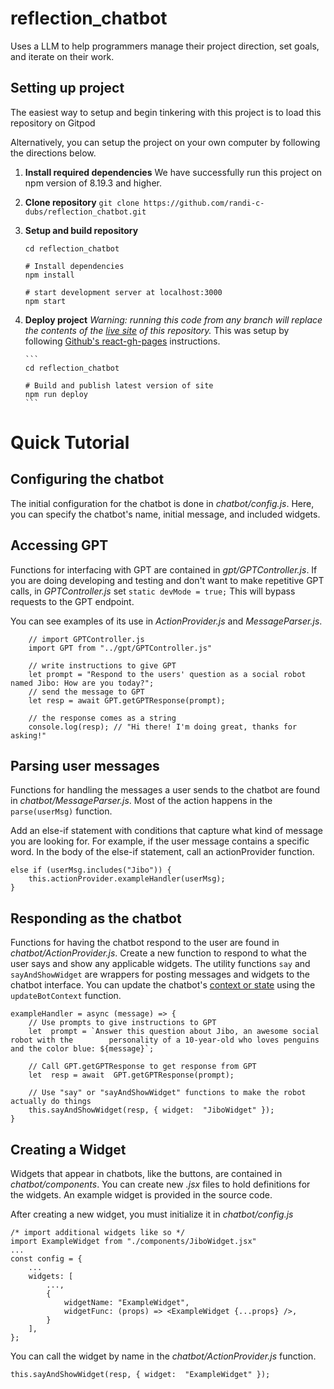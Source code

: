 # reflection_chatbot

Uses a LLM to help programmers manage their project direction, set goals, and iterate on their work.

## Setting up project

The easiest way to setup and begin tinkering with this project is to load this repository on Gitpod

Alternatively, you can setup the project on your own computer by following the directions below.

1.  **Install required dependencies**
    We have successfully run this project on npm version of 8.19.3 and higher.

2.  **Clone repository**
    `git clone https://github.com/randi-c-dubs/reflection_chatbot.git`

3.  **Setup and build repository**

    ```
    cd reflection_chatbot

    # Install dependencies
    npm install

    # start development server at localhost:3000
    npm start
    ```

4.  **Deploy project**
    _Warning: running this code from any branch will replace the contents of the [live site](https://randi-c-dubs.github.io/reflection_chatbot/) of this repository._
    This was setup by following [Github's react-gh-pages](https://github.com/gitname/react-gh-pages) instructions.

        ```
        cd reflection_chatbot

        # Build and publish latest version of site
        npm run deploy
        ```

# Quick Tutorial

## Configuring the chatbot

The initial configuration for the chatbot is done in _chatbot/config.js_. Here, you can specify the chatbot's name, initial message, and included widgets.

## Accessing GPT

Functions for interfacing with GPT are contained in _gpt/GPTController.js_. If you are doing developing and testing and don't want to make repetitive GPT calls, in _GPTController.js_ set `static devMode = true;` This will bypass requests to the GPT endpoint.

You can see examples of its use in _ActionProvider.js_ and _MessageParser.js_.

```
	// import GPTController.js
	import GPT from "../gpt/GPTController.js"

	// write instructions to give GPT
	let prompt = "Respond to the users' question as a social robot named Jibo: How are you today?";
	// send the message to GPT
	let resp = await GPT.getGPTResponse(prompt);

	// the response comes as a string
	console.log(resp); // "Hi there! I'm doing great, thanks for asking!"
```

## Parsing user messages

Functions for handling the messages a user sends to the chatbot are found in _chatbot/MessageParser.js_. Most of the action happens in the `parse(userMsg)` function.

Add an else-if statement with conditions that capture what kind of message you are looking for. For example, if the user message contains a specific word. In the body of the else-if statement, call an actionProvider function.

```
else if (userMsg.includes("Jibo")) {
	this.actionProvider.exampleHandler(userMsg);
}
```

## Responding as the chatbot

Functions for having the chatbot respond to the user are found in _chatbot/ActionProvider.js_. Create a new function to respond to what the user says and show any applicable widgets. The utility functions `say` and `sayAndShowWidget` are wrappers for posting messages and widgets to the chatbot interface. You can update the chatbot's [context or state](https://www.chatbot.com/help/stories/what-is-context/) using the `updateBotContext` function.

```
exampleHandler = async (message) => {
	// Use prompts to give instructions to GPT
	let  prompt = `Answer this question about Jibo, an awesome social robot with the 		personality of a 10-year-old who loves penguins and the color blue: ${message}`;

	// Call GPT.getGPTResponse to get response from GPT
	let  resp = await  GPT.getGPTResponse(prompt);

	// Use "say" or "sayAndShowWidget" functions to make the robot actually do things
	this.sayAndShowWidget(resp, { widget:  "JiboWidget" });
}
```

## Creating a Widget

Widgets that appear in chatbots, like the buttons, are contained in _chatbot/components_. You can create new _.jsx_ files to hold definitions for the widgets. An example widget is provided in the source code.

After creating a new widget, you must initialize it in _chatbot/config.js_

```
/* import additional widgets like so */
import ExampleWidget from "./components/JiboWidget.jsx"
...
const config = {
	...
	widgets: [
		...,
		{
			widgetName: "ExampleWidget",
			widgetFunc: (props) => <ExampleWidget {...props} />,
		}
	],
};
```

You can call the widget by name in the _chatbot/ActionProvider.js_ function.

```
this.sayAndShowWidget(resp, { widget:  "ExampleWidget" });
```